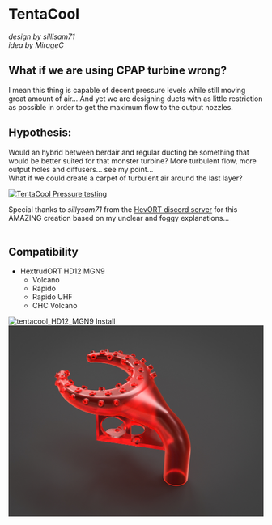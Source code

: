# TentaCool
*design by sillisam71  
idea by MirageC*


## What if we are using CPAP turbine wrong?
I mean this thing is capable of decent pressure levels while still moving great amount of air...
And yet we are designing ducts with as little restriction as possible in order to get the maximum flow to the output nozzles.  

## Hypothesis:
Would an hybrid between berdair and regular ducting be something that would be better suited for that monster turbine?  More turbulent flow, more output holes and diffusers... see my point...   
What if we could create a carpet of turbulent air around the last layer?

[![TentaCool Pressure testing](https://i9.ytimg.com/vi_webp/26Ztry5WomM/mq2.webp?sqp=CNSh8aAG-oaymwEmCMACELQB8quKqQMa8AEB-AHOBYACgAqKAgwIABABGFUgYyhlMA8=&rs=AOn4CLByrLcaFE6zuOmB6zKtqF99yDLysg)](https://www.youtube.com/watch?v=26Ztry5WomM)

Special thanks to *sillysam71* from the [HevORT discord server](https://discord.gg/4kxH2He3ab)  for this AMAZING creation based on my unclear and foggy explanations...
<br>
<br>

## Compatibility
- HextrudORT HD12 MGN9
  - Volcano
  - Rapido
  - Rapido UHF
  - CHC Volcano

![tentacool_HD12_MGN9 Install](https://user-images.githubusercontent.com/29920140/227210173-b571b0ce-4bd1-4607-89bf-28afc776b1fa.jpg)
![TentaCool Duct](https://github.com/MirageC79/HextrudORT/blob/main/files/COOLING/TENTACOOL/HD12MGN9_Volcano_TentaCool_V1%20v1.jpg)
